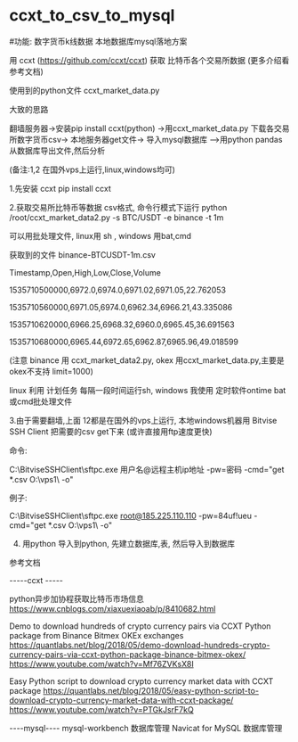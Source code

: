# ccxt_to_csv_to_mysql


#功能: 数字货币k线数据 本地数据库mysql落地方案


用 ccxt (https://github.com/ccxt/ccxt) 获取 比特币各个交易所数据 (更多介绍看参考文档)


使用到的python文件 ccxt_market_data.py


大致的思路

翻墙服务器->安装pip install ccxt(python) ->用ccxt_market_data.py 下载各交易所数字货币csv-> 本地服务器get文件-> 导入mysql数据库 -->用python pandas 从数据库导出文件,然后分析


(备注:1,2 在国外vps上运行,linux,windows均可)

1.先安装 ccxt   pip install ccxt 

2.获取交易所比特币等数据 csv格式, 命令行模式下运行 python /root/ccxt_market_data2.py -s BTC/USDT -e binance -t 1m

可以用批处理文件, linux用 sh , windows 用bat,cmd

获取到的文件 binance-BTCUSDT-1m.csv 

Timestamp,Open,High,Low,Close,Volume

1535710500000,6972.0,6974.0,6971.02,6971.05,22.762053

1535710560000,6971.05,6974.0,6962.34,6966.21,43.335086

1535710620000,6966.25,6968.32,6960.0,6965.45,36.691563

1535710680000,6965.44,6972.65,6962.87,6965.96,49.018599

(注意 binance 用 ccxt_market_data2.py, okex 用ccxt_market_data.py,主要是okex不支持 limit=1000)


linux 利用 计划任务 每隔一段时间运行sh, windows 我使用 定时软件ontime  bat或cmd批处理文件


3.由于需要翻墙,上面 12都是在国外的vps上运行,  本地windows机器用 Bitvise SSH Client 把需要的csv get下来 (或许直接用ftp速度更快)

命令:

C:\BitviseSSHClient\sftpc.exe 用户名@远程主机ip地址 -pw=密码 -cmd="get *.csv O:\vps1\ -o"

例子: 

C:\BitviseSSHClient\sftpc.exe root@185.225.110.110 -pw=84uf!ueu -cmd="get *.csv O:\vps1\ -o"


4. 用python 导入到python, 先建立数据库,表, 然后导入到数据库



参考文档

-----ccxt -----

python异步加协程获取比特币市场信息 https://www.cnblogs.com/xiaxuexiaoab/p/8410682.html

Demo to download hundreds of crypto currency pairs via CCXT Python package from Binance Bitmex OKEx exchanges
https://quantlabs.net/blog/2018/05/demo-download-hundreds-crypto-currency-pairs-via-ccxt-python-package-binance-bitmex-okex/
https://www.youtube.com/watch?v=Mf76ZVKsX8I

Easy Python script to download crypto currency market data with CCXT package
https://quantlabs.net/blog/2018/05/easy-python-script-to-download-crypto-currency-market-data-with-ccxt-package/
https://www.youtube.com/watch?v=PTGkJsrF7kQ

----mysql----
mysql-workbench 数据库管理
Navicat for MySQL 数据库管理







